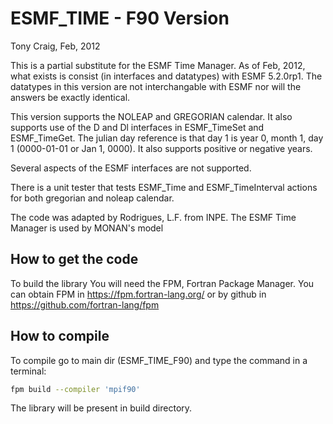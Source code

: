 # ESMF_TIME - F90 Version 

Tony Craig, Feb, 2012

This is a partial substitute for the ESMF Time Manager.  As of Feb, 2012,
what exists is consist (in interfaces and datatypes) with ESMF 5.2.0rp1.
The datatypes in this version are not interchangable with ESMF nor will the
answers be exactly identical.

This version supports the NOLEAP and GREGORIAN calendar.  It also supports
use of the D and Dl interfaces in ESMF_TimeSet and ESMF_TimeGet.  The julian
day reference is that day 1 is year 0, month 1, day 1 (0000-01-01 or Jan 1, 0000).
It also supports positive or negative years.

Several aspects of the ESMF interfaces are not supported.

There is a unit tester that tests ESMF_Time and ESMF_TimeInterval actions
for both gregorian and noleap calendar.

The code was adapted by Rodrigues, L.F. from INPE. The ESMF Time Manager is used by MONAN's model

## How to get the code

To build the library You will need the FPM, Fortran Package Manager.
You can obtain FPM in https://fpm.fortran-lang.org/ or by github in https://github.com/fortran-lang/fpm

## How to compile

To compile go to main dir (ESMF_TIME_F90) and type the command in a terminal:

```bash
fpm build --compiler 'mpif90'
```
The library will be present in build directory.
